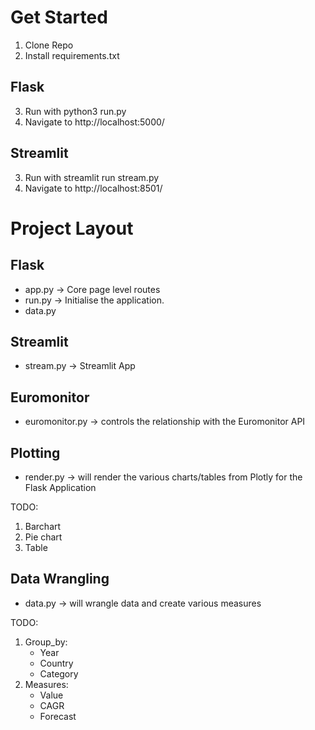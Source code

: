 # Get Started
1. Clone Repo
2. Install requirements.txt

## Flask
3. Run with python3 run.py
4. Navigate to http://localhost:5000/

## Streamlit
3. Run with streamlit run stream.py
4. Navigate to http://localhost:8501/

# Project Layout
## Flask
* app.py -> Core page level routes
* run.py -> Initialise the application.
* data.py

## Streamlit
* stream.py -> Streamlit App

## Euromonitor
* euromonitor.py -> controls the relationship with the Euromonitor API

## Plotting
* render.py -> will render the various charts/tables from Plotly for the Flask Application

TODO:
1. Barchart
2. Pie chart
3. Table

## Data Wrangling
* data.py -> will wrangle data and create various measures

TODO:
1. Group_by:
    * Year
    * Country
    * Category
2. Measures:
    * Value
    * CAGR
    * Forecast
